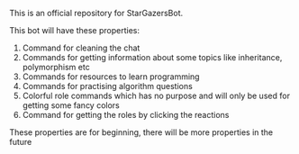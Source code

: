 This is an official repository for StarGazersBot.

This bot will have these properties:
1. Command for cleaning the chat
2. Commands for getting information about some topics like inheritance, polymorphism etc
3. Commands for resources to learn programming
4. Commands for practising algorithm questions
5. Colorful role commands which has no purpose and will only be used for getting some fancy colors
6. Command for getting the roles by clicking the reactions

These properties are for beginning, there will be more properties in the future
